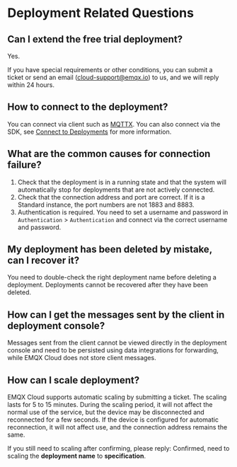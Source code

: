 # Deployment Related Questions

## Can I extend the free trial deployment?

Yes.

If you have special requirements or other conditions, you can submit a ticket or send an email (cloud-support@emqx.io) to us, and we will reply within 24 hours.

## How to connect to the deployment?

You can connect via client such as [MQTTX](https://mqttx.app). You can also connect via the SDK, see [Connect to Deployments](../connect_to_deployments/overview.md) for more information.

## What are the common causes for connection failure?

1. Check that the deployment is in a running state and that the system will automatically stop for deployments that are not actively connected.
2. Check that the connection address and port are correct. If it is a Standard instance, the port numbers are not 1883 and 8883.
3. Authentication is required. You need to set a username and password in `Authentication` > `Authentication` and connect via the correct username and password.

## My deployment has been deleted by mistake, can I recover it?

You need to double-check the right deployment name before deleting a deployment. Deployments cannot be recovered after they have been deleted.

## How can I get the messages sent by the client in deployment console?

Messages sent from the client cannot be viewed directly in the deployment console and need to be persisted using data integrations for forwarding, while EMQX Cloud does not store client messages.

## How can I scale deployment?

EMQX Cloud supports automatic scaling by submitting a ticket. The scaling lasts for 5 to 15 minutes. During the scaling period, it will not affect the normal use of the service, but the device may be disconnected and reconnected for a few seconds. If the device is configured for automatic reconnection, it will not affect use, and the connection address remains the same.

If you still need to scaling after confirming, please reply: Confirmed, need to scaling the **deployment name** to **specification**.
